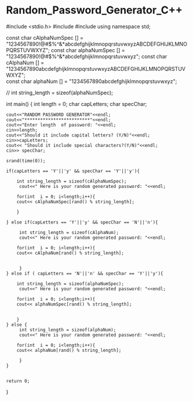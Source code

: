 # Random_Password_Generator_C++


#include <stdio.h>
#include <iostream>
#include <ctime>
using namespace std;

 const char cAlphaNumSpec [] = "1234567890!@#$%^&*abcdefghijklmnopqrstuvwxyzABCDEFGHIJKLMNOPQRSTUVWXYZ";
 const char alphaNumSpec [] = "1234567890!@#$%^&*abcdefghijklmnopqrstuvwxyz";
 const char cAlphaNum [] = "1234567890abcdefghijklmnopqrstuvwxyzABCDEFGHIJKLMNOPQRSTUVWXYZ";   
 const char alphaNum [] = "1234567890abcdefghijklmnopqrstuvwxyz";

//  int string_length = sizeof(alphaNumSpec);

int main()
{
   int length = 0;
   char capLetters;
   char specChar;
    
    cout<<"RANDOM PASSWORD GENERATOR"<<endl;
    cout<<"*************************"<<endl;
    cout<<"Enter length  of password: "<<endl;
    cin>>length;
    cout<<"Should it include capital letters? (Y/N)"<<endl;
    cin>>capLetters;
    cout<< "Should it include special characters?(Y/N)"<<endl;
    cin>> specChar;
    
    srand(time(0));
    
    if(capLetters == 'Y'||'y' && specChar == 'Y'||'y'){
        
        int string_length = sizeof(cAlphaNumSpec);
         cout<<" Here is your random generated password: "<<endl;
    
        for(int  i = 0; i<length;i++){
        cout<< cAlphaNumSpec[rand() % string_length];
        
        }
    
    } else if(capLetters == 'Y'||'y' && specChar == 'N'||'n'){
        
         int string_length = sizeof(cAlphaNum);
         cout<<" Here is your random generated password: "<<endl;
    
        for(int  i = 0; i<length;i++){
        cout<< cAlphaNum[rand() % string_length];
        
        
         }
    } else if ( capLetters == 'N'||'n' && specChar == 'Y'||'y'){
        
        int string_length = sizeof(alphaNumSpec);
         cout<<" Here is your random generated password: "<<endl;
    
        for(int  i = 0; i<length;i++){
        cout<< alphaNumSpec[rand() % string_length];
        
        
        }
    } else {
         int string_length = sizeof(alphaNum);
         cout<<" Here is your random generated password: "<<endl;
    
        for(int  i = 0; i<length;i++){
        cout<< alphaNum[rand() % string_length];
        
         }
    }
    
 
    return 0;

}

